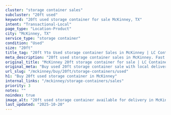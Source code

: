 ```yaml
---
cluster: "storage container sales"
subcluster: "20ft used"
keyword: "20ft used storage container for sale McKinney, TX"
intent: "Transactional-Local"
page_type: "Location-Product"
city: "McKinney, TX"
service_type: "storage container"
condition: "Used"
size: "20ft"
title_tag: "20ft Yto Used storage container Sales in McKinney | LC Container"
meta_description: "20ft used storage container sales in McKinney. Fast delivery, competitive pricing. Serving storage containers area. Quote ID: RKQ. Call (214) 524-4168 for your free quote today."
original_title: "McKinney 20ft storage container for sale | LC Container"
original_meta: "Buy used 20ft storage container sale with local delivery in McKinney, TX. LC Container — local Since 2003. Request a fast quote today."
url_slug: "/mckinney/buy/20ft/storage-containers/used"
h1: "Buy 20ft used storage container in McKinney"
internal_links: "/mckinney/storage-containers/sales"
priority: 3
notes: ""
noindex: true
image_alt: "20ft used storage container available for delivery in McKinney"
last_updated: "2025-10-20"
---
```


<!-- TODO: Add unique city/inventory copy, images, and internal links here. -->
